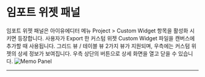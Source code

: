 # 임포트 위젯 패널
임포트 위젯 패널은 아이유에디터 메뉴 Project > Custom Widget 항목을 활성화 시키면 등장합니다. 사용자가 Export 한 커스텀 위젯 Custom Widget 파일을 캔버스에 추가할 때 사용됩니다. 그리드 뷰 / 테이블 뷰 2가지 뷰가 지원되며, 우측에는 커스텀 위젯의 상세 정보가 보여집니다.
우측 상단의 버튼으로 상세 화면을 열고 닫을 수 있습니다. ![Memo Panel](/img/iu_manual_panel_import_widget.png)<br />
****



